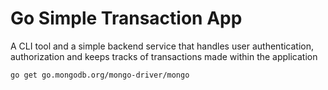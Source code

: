 # Go Simple Transaction App

A CLI tool and a simple backend service that handles user authentication, authorization and keeps tracks of transactions made within the application

`go get go.mongodb.org/mongo-driver/mongo`
